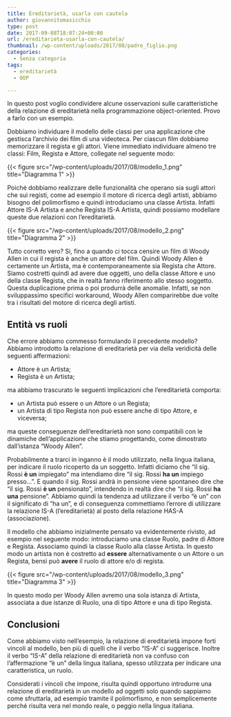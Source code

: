 ```yaml
---
title: Ereditarietà, usarla con cautela
author: giovannitomasicchio
type: post
date: 2017-09-08T18:07:24+00:00
url: /ereditarieta-usarla-con-cautela/
thumbnail: /wp-content/uploads/2017/08/padre_figlio.png
categories:
  - Senza categoria
tags:
  - ereditarietà
  - OOP

---
```

In questo post voglio condividere alcune osservazioni sulle caratteristiche della relazione di ereditarietà nella programmazione object-oriented. Provo a farlo con un esempio.

Dobbiamo individuare il modello delle classi per una applicazione che gestisca l&#8217;archivio dei film di una videoteca. Per ciascun film dobbiamo memorizzare il regista e gli attori. Viene immediato individuare almeno tre classi: Film, Regista e Attore, collegate nel seguente modo:

{{< figure src="/wp-content/uploads/2017/08/modello_1.png" title="Diagramma 1" >}}

Poiché dobbiamo realizzare delle funzionalità che operano sia sugli attori che sui registi, come ad esempio il motore di ricerca degli artisti, abbiamo bisogno del polimorfismo e quindi introduciamo una classe Artista. Infatti Attore IS-A Artista e anche Regista IS-A Artista, quindi possiamo modellare queste due relazioni con l&#8217;ereditarietà.

{{< figure src="/wp-content/uploads/2017/08/modello_2.png" title="Diagramma 2" >}}

Tutto corretto vero? Si, fino a quando ci tocca censire un film di Woody Allen in cui il regista è anche un attore del film. Quindi Woody Allen è certamente un Artista, ma è contemporaneamente sia Regista che Attore. Siamo costretti quindi ad avere due oggetti, uno della classe Attore e uno della classe Regista, che in realtà fanno riferimento allo stesso soggetto. Questa duplicazione prima o poi produrrà delle anomalie. Infatti, se non sviluppassimo specifici workaround, Woody Allen comparirebbe due volte tra i risultati del motore di ricerca degli artisti.

## Entità vs ruoli

Che errore abbiamo commesso formulando il precedente modello? Abbiamo introdotto la relazione di ereditarietà per via della veridicità delle seguenti affermazioni:

  * Attore è un Artista;
  * Regista è un Artista;

ma abbiamo trascurato le seguenti implicazioni che l&#8217;ereditarietà comporta:

  * un Artista può essere o un Attore o un Regista;
  * un Artista di tipo Regista non può essere anche di tipo Attore, e viceversa;

ma queste conseguenze dell&#8217;ereditarietà non sono compatibili con le dinamiche dell&#8217;applicazione che stiamo progettando, come dimostrato dall&#8217;istanza &#8220;Woody Allen&#8221;.

Probabilmente a trarci in inganno è il modo utilizzato, nella lingua italiana, per indicare il ruolo ricoperto da un soggetto. Infatti diciamo che &#8220;il sig. Rossi **è un** impiegato&#8221; ma intendiamo dire &#8220;il sig. Rossi **ha un** impiego presso&#8230;&#8221;. E quando il sig. Rossi andrà in pensione viene spontaneo dire che &#8220;il sig. Rossi **è un** pensionato&#8221;, intendendo in realtà dire che &#8220;il sig. Rossi **ha una** pensione&#8221;. Abbiamo quindi la tendenza ad utilizzare il verbo &#8220;è un&#8221; con il significato di &#8220;ha un&#8221;, e di conseguenza commettiamo l&#8217;errore di utilizzare la relazione IS-A (l&#8217;ereditarietà) al posto della relazione HAS-A (associazione).

Il modello che abbiamo inizialmente pensato va evidentemente rivisto, ad esempio nel seguente modo: introduciamo una classe Ruolo, padre di Attore e Regista. Associamo quindi la classe Ruolo alla classe Artista. In questo modo un artista non è costretto ad **essere** alternativamente o un Attore o un Regista, bensì può **avere** il ruolo di attore e/o di regista.

{{< figure src="/wp-content/uploads/2017/08/modello_3.png" title="Diagramma 3" >}} 

In questo modo per Woody Allen avremo una sola istanza di Artista, associata a due istanze di Ruolo, una di tipo Attore e una di tipo Regista.

## Conclusioni

Come abbiamo visto nell&#8217;esempio, la relazione di ereditarietà impone forti vincoli al modello, ben più di quelli che il verbo &#8220;IS-A&#8221; ci suggerisce. Inoltre il verbo &#8220;IS-A&#8221; della relazione di ereditarietà non va confuso con l&#8217;affermazione &#8220;è un&#8221; della lingua italiana, spesso utilizzata per indicare una caratteristica, un ruolo.

Considerati i vincoli che impone, risulta quindi opportuno introdurre una relazione di ereditarietà in un modello ad oggetti solo quando sappiamo come sfruttarla, ad esempio tramite il polimorfismo, e non semplicemente perché risulta vera nel mondo reale, o peggio nella lingua italiana.